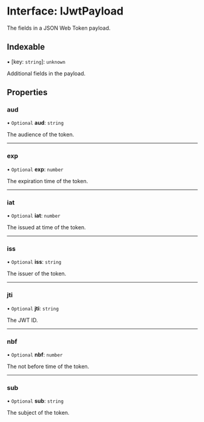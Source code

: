 # Interface: IJwtPayload

The fields in a JSON Web Token payload.

## Indexable

▪ [key: `string`]: `unknown`

Additional fields in the payload.

## Properties

### aud

• `Optional` **aud**: `string`

The audience of the token.

---

### exp

• `Optional` **exp**: `number`

The expiration time of the token.

---

### iat

• `Optional` **iat**: `number`

The issued at time of the token.

---

### iss

• `Optional` **iss**: `string`

The issuer of the token.

---

### jti

• `Optional` **jti**: `string`

The JWT ID.

---

### nbf

• `Optional` **nbf**: `number`

The not before time of the token.

---

### sub

• `Optional` **sub**: `string`

The subject of the token.
